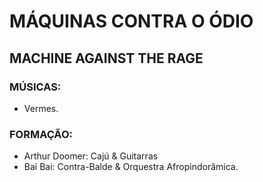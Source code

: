 # MÁQUINAS CONTRA O ÓDIO
## MACHINE AGAINST THE RAGE
### MÚSICAS:
- Vermes.

### FORMAÇÃO:
- Arthur Doomer: Cajú & Guitarras
- Bai Bai: Contra-Balde & Orquestra Afropindorâmica.
